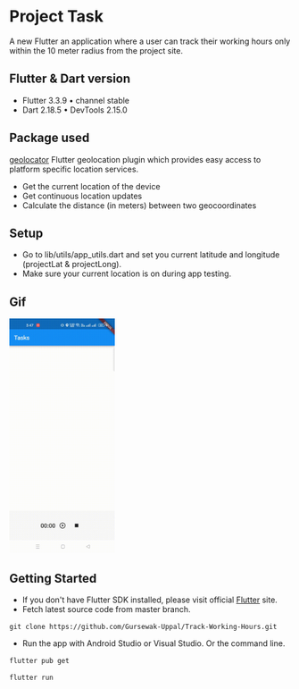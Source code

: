 # Project Task

A new Flutter an application where a user can track their working hours only within the 10
meter radius from the project site.

## Flutter & Dart version

- Flutter 3.3.9 • channel stable
- Dart 2.18.5 • DevTools 2.15.0

## Package used

[geolocator](https://pub.dev/packages/geolocator) Flutter geolocation plugin which provides easy access to platform specific location services.

- Get the current location of the device
- Get continuous location updates
- Calculate the distance (in meters) between two geocoordinates

## Setup

- Go to lib/utils/app_utils.dart and set you current latitude and longitude (projectLat & projectLong).
- Make sure your current location is on during app testing.

## Gif

<img src="https://github.com/Gursewak-Uppal/Track-Working-Hours/blob/main/gif/Record_2022-11-29-15-47-48.gif?raw=true"  height="420" /> 

## Getting Started
  - If you don't have Flutter SDK installed, please visit official [Flutter](https://flutter.dev/) site.
  - Fetch latest source code from master branch.
 
 ```
 git clone https://github.com/Gursewak-Uppal/Track-Working-Hours.git
 ```  
 - Run the app with Android Studio or Visual Studio. Or the command line.
 
 ```
 flutter pub get
 ```
 ```
 flutter run
 ```

